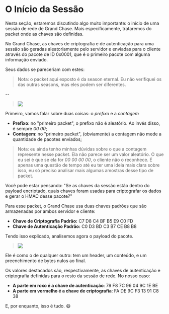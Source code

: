 # **O Início da Sessão**

Nesta seção, estaremos discutindo algo muito importante: o início de uma sessão de rede de Grand Chase. Mais especificamente, trataremos do packet onde as chaves são definidas.

No Grand Chase, as chaves de criptografia e de autenticação para uma sessão são geradas aleatoriamente pelo servidor e enviadas para o cliente através do pacote de ID 0x0001, que é o primeiro pacote com alguma informação enviado.

Seus dados se pareceriam com estes:

> Nota: o packet aqui exposto é da season eternal. Eu não verifiquei os das outras seasons, mas eles podem ser diferentes.

--
> ![](http://i.imgur.com/59AYGlf.png)

Primeiro, vamos falar sobre duas coisas: o _prefixo_ e a _contagem_

* **Prefixo**: no "primeiro packet", o prefixo não é aleatório. Ao invés disso, é sempre _00 00_;
* **Contagem**: no "primeiro packet", (obviamente) a contagem não mede a quantidade de pacotes enviados;

> Nota: eu ainda tenho minhas dúvidas sobre o que a contagem represente nesse packet. Ela não parece ser um valor aleatório. O que eu sei é que se ela for _00 00 00 00_, o cliente não o reconhece. É apenas uma questão de tempo até eu ter uma ideia mais clara sobre isso, eu só preciso analisar mais algumas amostras desse tipo de packet.

Você pode estar pensando: "Se as chaves da sessão estão dentro do payload encriptado, quais chaves foram usadas para criptografar os dados e gerar o HMAC desse pacote?"

Para esse packet, o Grand Chase usa duas chaves padrões que são armazenadas por ambos servidor e cliente:

* **Chave de Criptografia Padrão:** C7 D8 C4 BF B5 E9 C0 FD
* **Chave de Autenticação Padrão:** C0 D3 BD C3 B7 CE B8 B8

Tendo isso explicado, analisemos agora o payload do pacote.
> ![](http://i.imgur.com/VNtTgXR.png)

Ele é como o de qualquer outro: tem um header, um conteúdo, e um preenchimento de bytes nulos ao final.

Os valores destacados são, respectivamente, as chaves de autenticação e criptografia definidas para o resto da sessão de rede. No nosso caso:

* **A parte em roxo é a chave de autenticação**: 79 F8 7C 96 04 9C 1E BE
* **A parte em vermelho é a chave de criptografia**: FA DE 9C F3 13 91 C8 38


E, por enquanto, isso é tudo. :smile:
